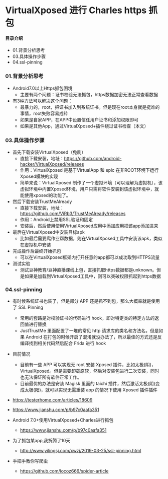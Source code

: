 # VirtualXposed 进行 Charles https 抓包
#### 目录介绍
- 01.背景分析思考
- 03.具体操作步骤
- 04.ssl-pinning




### 01.背景分析思考
- Android7.0以上Https抓包困境
    - 主要有两个问题：证书校验无法抓包，https数据加密无法正常查看数据
- 有3种方法可以解决这个问题：
    - 最暴力的，root，把证书加入到系统证书。但是现在root本身就是挺难的事情，root失败容易成砖
    - 如果是自家APP，在APP中设置信任用户证书和添加权限即可
    - 如果是其他App，通过VirtualXposed+插件绕过证书检查（本文）



### 03.具体操作步骤
- 首先下载安装VirtualXposed（免刷）
    - 直接下载安装，地址：https://github.com/android-hacker/VirtualXposed/releases
    - 作用：VirtualXposed 是基于VirtualApp 和 epic 在非ROOT环境下运行Xposed模块的实现
    - 简单来说：VirtualXposed 制作了一个虚拟环境（可以理解为虚拟机），该虚拟环境中内置Xposed环境，用户只需将软件安装到该虚拟环境中，就能使用xposed的功能了。
- 然后下载安装TrustMeAlready
    - 直接下载安装，地址：https://github.com/ViRb3/TrustMeAlready/releases
    - 作用：Android上禁用SSL验证和固定
    - 安装后，然后使用使用VirtualXposed应用中添加应用把该app添加进来
- 最后在VirtualXposed中安装目标apk
    - 比如最后需要爬作业帮数据，则在VirtualXposed工具中安装该apk，类似在虚拟机中安装
- 完成操作后最终开始抓包
    - 可以在VirtualXposed框架内打开任意的app都可以成功取到HTTPS流量
- 测试实验
    - 测试豆神教育/豆神直播课线上包，直接抓取https数据都是unknown。但是如果是加载到VirtualXposed工具中，则可以突破权限抓起到https数据


### 04.ssl-pinning
- 有时候系统证书也装了，但是部分 APP 还是抓不到包，那么大概率就是使用了 SSL Pinning
    - 常用的套路是对校验证书的代码进行 hook，即对特定类的特定方法的返回值进行替换
    - JustTrustMe 里面配置了一堆的常见 http 请求库的类名和方法名，但是如果 Android 在打包的时候开启了混淆就没办法了，所以最佳的方式还是反编译找到相关代码然后配合 Frida 进行 hook
- 目前情况
    - 目前有一些 APP 可以实现无 root 安装 Xposed 插件，比如太极(阴)，VirtualXposed。但是需要卸载原软，然后对安装包进行二次安装，同时也无法保证所有软件正常工作。
    - 目前最优的办法是安装 Magisk 里面的 taichi 插件，然后激活太极(阴)变成太极(阳)，就可以实现无需重装 app 的情况下使用 Xposed 插件插件




- https://testerhome.com/articles/18609
- https://www.jianshu.com/p/b97c0aafa351
- Android 7.0+使用VirtualXposed+Charles进行抓包
    - https://www.jianshu.com/p/b97c0aafa351
- 为了抓包某app,我折腾了10天
    - http://www.yilingsj.com/xwzj/2019-03-25/ssl-pinning.html
- 手把手教你写爬虫
    - https://github.com/locoz666/spider-article





